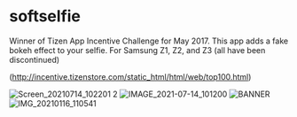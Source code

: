 # softselfie
Winner of Tizen App Incentive Challenge for May 2017. This app adds a fake bokeh effect to your selfie. For Samsung Z1, Z2, and Z3 (all have been discontinued)

(http://incentive.tizenstore.com/static_html/html/web/top100.html)

![Screen_20210714_102201 2](https://user-images.githubusercontent.com/64301921/125557078-ad4da18e-7348-4796-bab9-0019b41b7c4e.jpg)
![IMAGE_2021-07-14_101200](https://user-images.githubusercontent.com/64301921/125557084-4b16baba-fcd1-4220-ab34-377e22a6d7d4.jpg)
![BANNER](https://user-images.githubusercontent.com/64301921/125557119-cb19153e-b014-469e-94c6-878620a6077c.jpg)
![IMG_20210116_110541](https://user-images.githubusercontent.com/64301921/125557264-e33acac8-574d-408e-b16c-4fa9ce19c46e.jpg)
